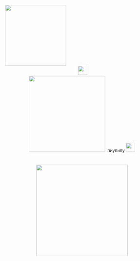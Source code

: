 <img src="https://i.pinimg.com/originals/de/b0/11/deb01135d06dc3a7a179564be18059d6.gif" width="200px"/>

<div id="Badges" align="center"> 
<img src="https://komarev.com/ghpvc/?username=CanIHaveOneBurger&label=Dishes+prepared&style=for-the-badge&color=c98f9b" alt=""/> 
  <img src="https://i.pinimg.com/originals/a8/95/49/a89549d69b7e231ab5858cf689ee4cf3.gif" width="30px"/>
  
<div id="header" align="center">
  <img src="https://i.pinimg.com/originals/fa/14/27/fa1427d280b431afea5118a2b198f35f.gif" width="250"/>
<img
<h1>
  пиупипу
  <img src="https://media.tenor.com/51qKk_jSjiEAAAAm/dead-plate-rody-lamoree.webp" width="30px"/>

<h1>
  <img 
    align="center"
src="https://i.pinimg.com/originals/83/1c/45/831c459a45e76ec4de6c44bd30061370.gif" width="300px"/>

